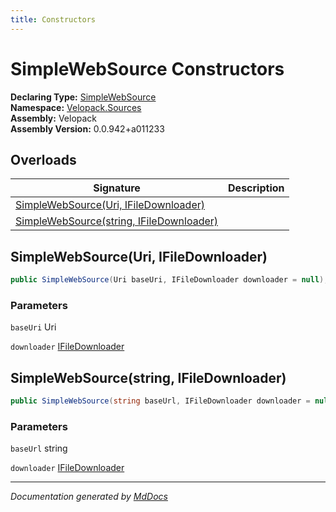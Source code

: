 ```yaml
---
title: Constructors
---
```

<!--  
  <auto-generated>   
    The contents of this file were generated by a tool.  
    Changes to this file may be list if the file is regenerated  
  </auto-generated>   
-->

# SimpleWebSource Constructors

**Declaring Type:** [SimpleWebSource](../index.md)  
**Namespace:** [Velopack.Sources](../../index.md)  
**Assembly:** Velopack  
**Assembly Version:** 0.0.942+a011233

## Overloads

| Signature                                                                          | Description |
| ---------------------------------------------------------------------------------- | ----------- |
| [SimpleWebSource(Uri, IFileDownloader)](#simplewebsourceuri-ifiledownloader)       |             |
| [SimpleWebSource(string, IFileDownloader)](#simplewebsourcestring-ifiledownloader) |             |

## SimpleWebSource(Uri, IFileDownloader)

```csharp
public SimpleWebSource(Uri baseUri, IFileDownloader downloader = null);
```

### Parameters

`baseUri`  Uri

`downloader`  [IFileDownloader](../../IFileDownloader/index.md)

## SimpleWebSource(string, IFileDownloader)

```csharp
public SimpleWebSource(string baseUrl, IFileDownloader downloader = null);
```

### Parameters

`baseUrl`  string

`downloader`  [IFileDownloader](../../IFileDownloader/index.md)

___

*Documentation generated by [MdDocs](https://github.com/ap0llo/mddocs)*

